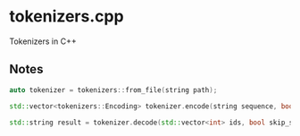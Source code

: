 # tokenizers.cpp
Tokenizers in C++

## Notes
```cpp
auto tokenizer = tokenizers::from_file(string path);

std::vector<tokenizers::Encoding> tokenizer.encode(string sequence, bool is_pretokenized, bool add_special_tokens);

std::string result = tokenizer.decode(std::vector<int> ids, bool skip_special_tokens);
```